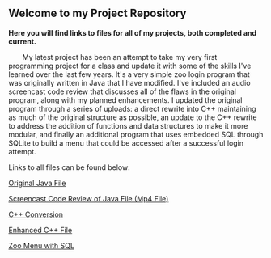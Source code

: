 ## Welcome to my Project Repository

**Here you will find links to files for all of my projects, both completed and current.** 

&nbsp;&nbsp;&nbsp;&nbsp;&nbsp;&nbsp; My latest project has been an attempt to take my very first programming project for a class and update it with 
some of the skills I've learned over the last few years.  It's a very simple zoo login program that was originally 
written in Java that I have modified.  I've included an audio screencast code review that discusses all of the flaws
in the original program, along with my planned enhancements.  I updated the original program through a series of uploads: 
a direct rewrite into C++ maintaining as much of the original structure as possible, an update to the C++ rewrite to address
the addition of functions and data structures to make it more modular, and finally an additional program that uses 
embedded SQL through SQLite to build a menu that could be accessed after a successful login attempt. 

Links to all files can be found below: 

[Original Java File](https://github.com/drick717/drick717.github.io/blob/gh-pages/FinalProject_CS145.zip)

[Screencast Code Review of Java File (Mp4 File)](https://github.com/drick717/drick717.github.io/blob/gh-pages/code%20review.mp4)

[C++ Conversion](https://github.com/drick717/drick717.github.io/blob/gh-pages/FinalProject.zip)

[Enhanced C++ File](https://github.com/drick717/drick717.github.io/blob/gh-pages/FinalProject2.zip)

[Zoo Menu with SQL](https://github.com/drick717/drick717.github.io/blob/gh-pages/Zoo%20SQL%20Menu.zip)
